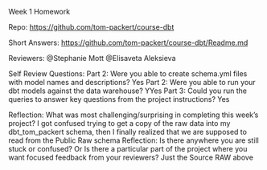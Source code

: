 Week 1 Homework

Repo: https://github.com/tom-packert/course-dbt

Short Answers: https://github.com/tom-packert/course-dbt/Readme.md

Reviewers: @Stephanie Mott @Elisaveta Aleksieva 

Self Review Questions:
Part 2: Were you able to create schema.yml files with model names and descriptions? Yes
Part 2: Were you able to run your dbt models against the data warehouse? YYes
Part 3: Could you run the queries to answer key questions from the project instructions? Yes

Reflection: What was most challenging/surprising in completing this week’s project?
I got confused trying to get a copy of the raw data into my dbt_tom_packert schema, then I finally realized that we are supposed to read from the Public Raw schema
Reflection: Is there anywhere you are still stuck or confused? Or Is there a particular part of the project where you want focused feedback from your reviewers? Just the Source RAW above


